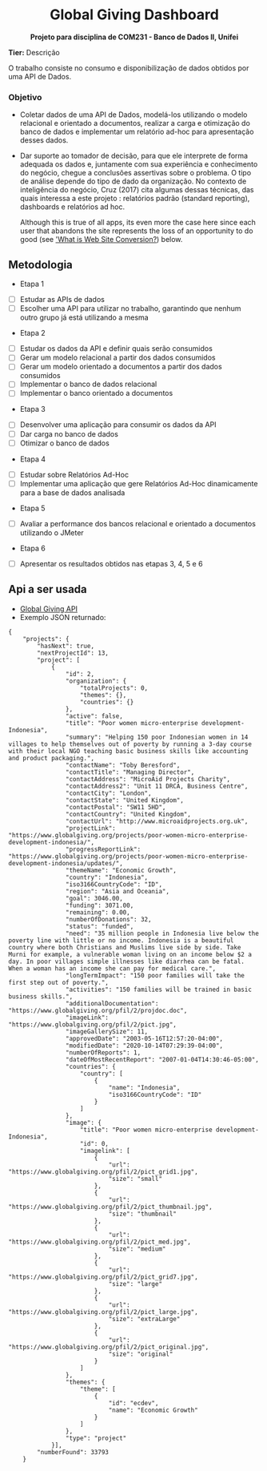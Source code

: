 <h1 align="center">Global Giving Dashboard</h1>
<p align="center">
  <strong>Projeto para disciplina de COM231 - Banco de Dados II, Unifei</strong>
</p>

**Tier:** Descrição

O trabalho consiste no consumo e disponibilização de dados obtidos por uma API de Dados. 

### Objetivo
- Coletar dados de uma API de Dados, modelá-los utilizando o modelo relacional e orientado a
documentos, realizar a carga e otimização do banco de dados e implementar um relatório ad-hoc 
para apresentação desses dados.
- Dar suporte ao tomador de decisão, para que ele interprete de forma adequada os dados e, 
juntamente com sua experiência e conhecimento do negócio, chegue a conclusões assertivas 
sobre o problema. O tipo de análise depende do tipo de dado da organização. No contexto de 
inteligência do negócio, Cruz (2017) cita algumas dessas técnicas, das quais interessa a 
este projeto : relatórios padrão (standard reporting), dashboards e relatórios ad hoc.

   Although this is true of all apps, its even more the case here since each
user that abandons the site represents the loss of an opportunity to do good
(see ['What is Web Site Conversion?](##useful-links-and-resources)) below.

## Metodologia
- Etapa 1
-   [ ] Estudar as APIs de dados
-   [ ] Escolher uma API para utilizar no trabalho, garantindo que nenhum outro grupo já está utilizando
a mesma

- Etapa 2
-   [ ] Estudar os dados da API e definir quais serão consumidos
-   [ ] Gerar um modelo relacional a partir dos dados consumidos
-   [ ] Gerar um modelo orientado a documentos a partir dos dados consumidos
-   [ ] Implementar o banco de dados relacional
-   [ ] Implementar o banco orientado a documentos

- Etapa 3
-   [ ] Desenvolver uma aplicação para consumir os dados da API
-   [ ] Dar carga no banco de dados
-   [ ] Otimizar o banco de dados

- Etapa 4
-   [ ] Estudar sobre Relatórios Ad-Hoc
-   [ ] Implementar uma aplicação que gere Relatórios Ad-Hoc dinamicamente para a base de dados
analisada

- Etapa 5
-   [ ] Avaliar a performance dos bancos relacional e orientado a documentos utilizando o JMeter

- Etapa 6
-   [ ] Apresentar os resultados obtidos nas etapas 3, 4, 5 e 6

## Api a ser usada



- [Global Giving API](https://www.globalgiving.org/api/)
- Exemplo JSON returnado:
```
{
    "projects": {
        "hasNext": true,
        "nextProjectId": 13,
        "project": [
            {
                "id": 2,
                "organization": {
                    "totalProjects": 0,
                    "themes": {},
                    "countries": {}
                },
                "active": false,
                "title": "Poor women micro-enterprise development-Indonesia",
                "summary": "Helping 150 poor Indonesian women in 14 villages to help themselves out of poverty by running a 3-day course with their local NGO teaching basic business skills like accounting and product packaging.",
                "contactName": "Toby Beresford",
                "contactTitle": "Managing Director",
                "contactAddress": "MicroAid Projects Charity",
                "contactAddress2": "Unit 11 DRCA, Business Centre",
                "contactCity": "London",
                "contactState": "United Kingdom",
                "contactPostal": "SW11 5HD",
                "contactCountry": "United Kingdom",
                "contactUrl": "http://www.microaidprojects.org.uk",
                "projectLink": "https://www.globalgiving.org/projects/poor-women-micro-enterprise-development-indonesia/",
                "progressReportLink": "https://www.globalgiving.org/projects/poor-women-micro-enterprise-development-indonesia/updates/",
                "themeName": "Economic Growth",
                "country": "Indonesia",
                "iso3166CountryCode": "ID",
                "region": "Asia and Oceania",
                "goal": 3046.00,
                "funding": 3071.00,
                "remaining": 0.00,
                "numberOfDonations": 32,
                "status": "funded",
                "need": "35 million people in Indonesia live below the poverty line with little or no income. Indonesia is a beautiful country where both Christians and Muslims live side by side. Take Murni for example, a vulnerable woman living on an income below $2 a day. In poor villages simple illnesses like diarrhea can be fatal. When a woman has an income she can pay for medical care.",
                "longTermImpact": "150 poor families will take the first step out of poverty.",
                "activities": "150 families will be trained in basic business skills.",
                "additionalDocumentation": "https://www.globalgiving.org/pfil/2/projdoc.doc",
                "imageLink": "https://www.globalgiving.org/pfil/2/pict.jpg",
                "imageGallerySize": 11,
                "approvedDate": "2003-05-16T12:57:20-04:00",
                "modifiedDate": "2020-10-14T07:29:39-04:00",
                "numberOfReports": 1,
                "dateOfMostRecentReport": "2007-01-04T14:30:46-05:00",
                "countries": {
                    "country": [
                        {
                            "name": "Indonesia",
                            "iso3166CountryCode": "ID"
                        }
                    ]
                },
                "image": {
                    "title": "Poor women micro-enterprise development-Indonesia",
                    "id": 0,
                    "imagelink": [
                        {
                            "url": "https://www.globalgiving.org/pfil/2/pict_grid1.jpg",
                            "size": "small"
                        },
                        {
                            "url": "https://www.globalgiving.org/pfil/2/pict_thumbnail.jpg",
                            "size": "thumbnail"
                        },
                        {
                            "url": "https://www.globalgiving.org/pfil/2/pict_med.jpg",
                            "size": "medium"
                        },
                        {
                            "url": "https://www.globalgiving.org/pfil/2/pict_grid7.jpg",
                            "size": "large"
                        },
                        {
                            "url": "https://www.globalgiving.org/pfil/2/pict_large.jpg",
                            "size": "extraLarge"
                        },
                        {
                            "url": "https://www.globalgiving.org/pfil/2/pict_original.jpg",
                            "size": "original"
                        }
                    ]
                },
                "themes": {
                    "theme": [
                        {
                            "id": "ecdev",
                            "name": "Economic Growth"
                        }
                    ]
                },
                "type": "project"
            }],
        "numberFound": 33793
    }
```
